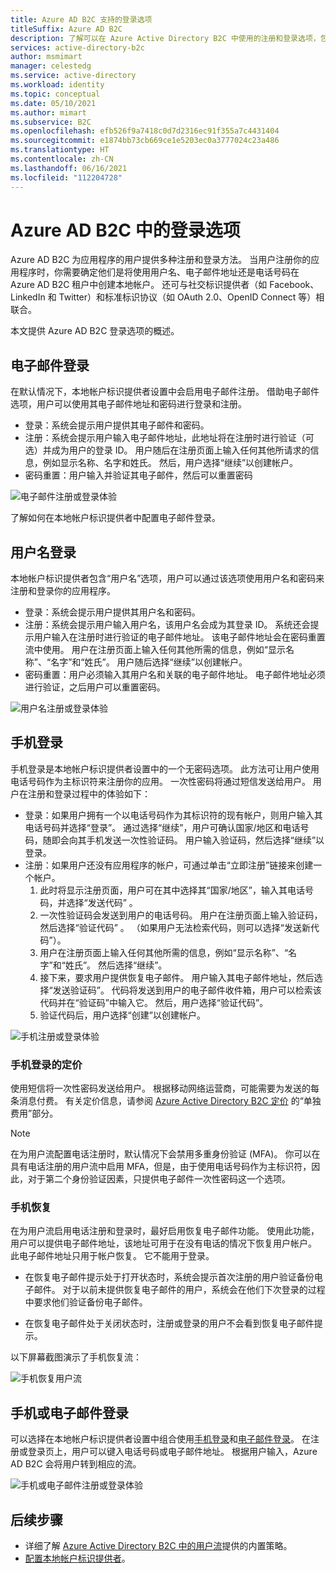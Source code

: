 ```yaml
---
title: Azure AD B2C 支持的登录选项
titleSuffix: Azure AD B2C
description: 了解可以在 Azure Active Directory B2C 中使用的注册和登录选项，包括用户名和密码、电子邮件、手机，或者与社交标识提供者或外部标识提供者的联合。
services: active-directory-b2c
author: msmimart
manager: celestedg
ms.service: active-directory
ms.workload: identity
ms.topic: conceptual
ms.date: 05/10/2021
ms.author: mimart
ms.subservice: B2C
ms.openlocfilehash: efb526f9a7418c0d7d2316ec91f355a7c4431404
ms.sourcegitcommit: e1874bb73cb669ce1e5203ec0a3777024c23a486
ms.translationtype: HT
ms.contentlocale: zh-CN
ms.lasthandoff: 06/16/2021
ms.locfileid: "112204728"
---
```

# <a name="sign-in-options-in-azure-ad-b2c"></a>Azure AD B2C 中的登录选项

Azure AD B2C 为应用程序的用户提供多种注册和登录方法。 当用户注册你的应用程序时，你需要确定他们是将使用用户名、电子邮件地址还是电话号码在 Azure AD B2C 租户中创建本地帐户。 还可与社交标识提供者（如 Facebook、LinkedIn 和 Twitter）和标准标识协议（如 OAuth 2.0、OpenID Connect 等）相联合。

本文提供 Azure AD B2C 登录选项的概述。

## <a name="email-sign-in"></a>电子邮件登录

在默认情况下，本地帐户标识提供者设置中会启用电子邮件注册。 借助电子邮件选项，用户可以使用其电子邮件地址和密码进行登录和注册。

- 登录：系统会提示用户提供其电子邮件和密码。
- 注册：系统会提示用户输入电子邮件地址，此地址将在注册时进行验证（可选）并成为用户的登录 ID。 用户随后在注册页面上输入任何其他所请求的信息，例如显示名称、名字和姓氏。 然后，用户选择“继续”以创建帐户。
- 密码重置：用户输入并验证其电子邮件，然后可以重置密码

![电子邮件注册或登录体验](./media/sign-in-options/local-account-email-experience.png)

了解如何在本地帐户标识提供者中配置电子邮件登录。
## <a name="username-sign-in"></a>用户名登录

本地帐户标识提供者包含“用户名”选项，用户可以通过该选项使用用户名和密码来注册和登录你的应用程序。

- 登录：系统会提示用户提供其用户名和密码。
- 注册：系统会提示用户输入用户名，该用户名会成为其登录 ID。 系统还会提示用户输入在注册时进行验证的电子邮件地址。 该电子邮件地址会在密码重置流中使用。 用户在注册页面上输入任何其他所需的信息，例如“显示名称”、“名字”和“姓氏”。 用户随后选择“继续”以创建帐户。
- 密码重置：用户必须输入其用户名和关联的电子邮件地址。 电子邮件地址必须进行验证，之后用户可以重置密码。

![用户名注册或登录体验](./media/sign-in-options/local-account-username-experience.png)

## <a name="phone-sign-in"></a>手机登录

手机登录是本地帐户标识提供者设置中的一个无密码选项。 此方法可让用户使用电话号码作为主标识符来注册你的应用。 一次性密码将通过短信发送给用户。 用户在注册和登录过程中的体验如下：

- 登录：如果用户拥有一个以电话号码作为其标识符的现有帐户，则用户输入其电话号码并选择“登录”。 通过选择“继续”，用户可确认国家/地区和电话号码，随即会向其手机发送一次性验证码。 用户输入验证码，然后选择“继续”以登录。
- 注册：如果用户还没有应用程序的帐户，可通过单击“立即注册”链接来创建一个帐户。
    1. 此时将显示注册页面，用户可在其中选择其“国家/地区”，输入其电话号码，并选择“发送代码” 。 
    1. 一次性验证码会发送到用户的电话号码。 用户在注册页面上输入验证码，然后选择“验证代码” 。 （如果用户无法检索代码，则可以选择“发送新代码”）。
    1. 用户在注册页面上输入任何其他所需的信息，例如“显示名称”、“名字”和“姓氏”。 然后选择“继续”。
    1. 接下来，要求用户提供恢复电子邮件。 用户输入其电子邮件地址，然后选择“发送验证码”。 代码将发送到用户的电子邮件收件箱，用户可以检索该代码并在“验证码”中输入它。 然后，用户选择“验证代码”。
    1. 验证代码后，用户选择“创建”以创建帐户。

![手机注册或登录体验](./media/sign-in-options/local-account-phone-experience.png)

### <a name="pricing-for-phone-sign-in"></a>手机登录的定价

使用短信将一次性密码发送给用户。 根据移动网络运营商，可能需要为发送的每条消息付费。 有关定价信息，请参阅 [Azure Active Directory B2C 定价](https://azure.microsoft.com/pricing/details/active-directory-b2c/) 的“单独费用”部分。

> [!NOTE]
> 在为用户流配置电话注册时，默认情况下会禁用多重身份验证 (MFA)。 你可以在具有电话注册的用户流中启用 MFA，但是，由于使用电话号码作为主标识符，因此，对于第二个身份验证因素，只提供电子邮件一次性密码这一个选项。

### <a name="phone-recovery"></a>手机恢复

在为用户流启用电话注册和登录时，最好启用恢复电子邮件功能。 使用此功能，用户可以提供电子邮件地址，该地址可用于在没有电话的情况下恢复用户帐户。 此电子邮件地址只用于帐户恢复。 它不能用于登录。

- 在恢复电子邮件提示处于打开状态时，系统会提示首次注册的用户验证备份电子邮件。 对于以前未提供恢复电子邮件的用户，系统会在他们下次登录的过程中要求他们验证备份电子邮件。

- 在恢复电子邮件处于关闭状态时，注册或登录的用户不会看到恢复电子邮件提示。

以下屏幕截图演示了手机恢复流：

![手机恢复用户流](./media/sign-in-options/local-account-change-phone-flow.png)


## <a name="phone-or-email-sign-in"></a>手机或电子邮件登录

可以选择在本地帐户标识提供者设置中组合使用[手机登录](#phone-sign-in)和[电子邮件登录](#email-sign-in)。 在注册或登录页上，用户可以键入电话号码或电子邮件地址。 根据用户输入，Azure AD B2C 会将用户转到相应的流。

![手机或电子邮件注册或登录体验](./media/sign-in-options/local-account-phone-and-email-experience.png)

## <a name="next-steps"></a>后续步骤

- 详细了解 [Azure Active Directory B2C 中的用户流](user-flow-overview.md)提供的内置策略。
- [配置本地帐户标识提供者](identity-provider-local.md)。